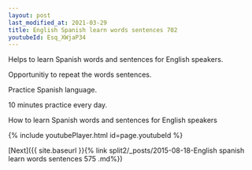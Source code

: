 ```yaml
---
layout: post
last_modified_at: 2021-03-29
title: English Spanish learn words sentences 702 
youtubeId: Esq_XWjaP34
---
```

 
 
Helps to learn Spanish words and sentences for English speakers.

Opportunitiy to repeat the words sentences. 

Practice Spanish language. 
 
10 minutes practice every day. 
 
How to learn Spanish words and sentences for English speakers 
 
{% include youtubePlayer.html id=page.youtubeId %}
 
 
[Next]({{ site.baseurl }}{% link  split2/_posts/2015-08-18-English spanish learn words sentences 575 .md%})
 
